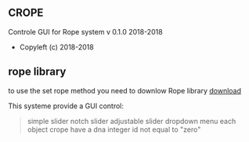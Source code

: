 ## CROPE
Controle GUI for Rope system
v 0.1.0
2018-2018
* Copyleft (c) 2018-2018

## rope library
to use the set rope method you need to downlow Rope library
[download](https://github.com/StanLepunK/Rope/blob/master/build_rope/Rope.zip)

This systeme provide a GUI control:
>simple slider
>notch slider
>adjustable slider
>dropdown menu
>each object crope have a dna integer id not equal to "zero"

